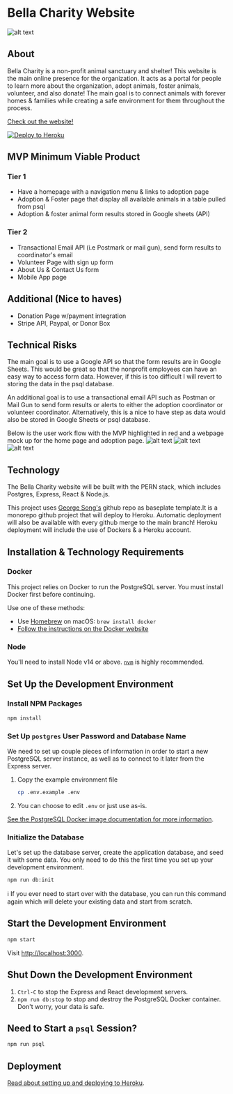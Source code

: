 # Bella Charity Website


![alt text](https://github.com/aedward8/BellaCharity/blob/main/docs/images/BellaCharityLogo.png "Bella Charity Logo")

## About

Bella Charity is a non-profit animal sanctuary and shelter! This website is the main online presence for the organization. It acts as a portal for people to learn more about the organization, adopt animals, foster animals, volunteer, and also donate! The main goal is to connect animals with forever homes & families while creating a safe environment for them throughout the process.

[Check out the website!][live]

[![Deploy to Heroku][deploy-badge]][deploy-workflow]


## MVP Minimum Viable Product

### Tier 1
* Have a homepage with a navigation menu & links to adoption page
* Adoption & Foster page that display all available animals in a table pulled from psql
* Adoption & foster animal form results stored in Google sheets (API)

### Tier 2
* Transactional Email API (i.e Postmark or mail gun), send form results to coordinator's email
* Volunteer Page with sign up form
* About Us & Contact Us form
* Mobile App page

## Additional (Nice to haves)
* Donation Page w/payment integration
* Stripe API, Paypal, or Donor Box

## Technical Risks
The main goal is to use a Google API so that the form results are in Google Sheets. This would be great so that the nonprofit employees can have an easy way to access form data. However, if this is too difficult I will revert to storing the data in the psql database.

An additional goal is to use a transactional email API such as Postman or Mail Gun to send form results or alerts to either the adoption coordinator or volunteer coordinator. Alternatively, this is a nice to have step as data would also be stored in Google Sheets or psql database.

Below is the user work flow with the MVP highlighted in red and a webpage mock up for the home page and adoption page.
![alt text](https://github.com/aedward8/BellaCharity/blob/main/docs/images/UserFlow-Bella.png?raw=true "User Work Flow w/MVP")
![alt text](https://github.com/aedward8/BellaCharity/blob/main/docs/images/BellaHomePage.png "Homepage Mockup")
![alt text](https://github.com/aedward8/BellaCharity/blob/main/docs/images/Bella_Adopt%20_age.png?raw=true "Adopt page Mockup")


## Technology

The Bella Charity website will be built with the PERN stack, which includes Postgres, Express, React & Node.js.

This project uses [George Song's][george] github repo as baseplate template.It is a monorepo github project that will deploy to Heroku. Automatic deployment will also be available with every github merge to the main branch! Heroku deployment will include the use of Dockers & a Heroku account.

## Installation & Technology Requirements

### Docker

This project relies on Docker to run the PostgreSQL server. You must install Docker first before continuing.

Use one of these methods:

- Use [Homebrew][] on macOS: `brew install docker`
- [Follow the instructions on the Docker website][docker-www]

### Node

You'll need to install Node v14 or above. [`nvm`][nvm] is highly recommended.

## Set Up the Development Environment

### Install NPM Packages

```sh
npm install
```

### Set Up `postgres` User Password and Database Name

We need to set up couple pieces of information in order to start a new
PostgreSQL server instance, as well as to connect to it later from the Express
server.

1. Copy the example environment file

   ```sh
   cp .env.example .env
   ```

2. You can choose to edit `.env` or just use as-is.

[See the PostgreSQL Docker image documentation for more
information][dh-postgres].

### Initialize the Database

Let's set up the database server, create the application database, and seed it
with some data. You only need to do this the first time you set up your
development environment.

```sh
npm run db:init
```

ℹ️ If you ever need to start over with the database, you can run this command
again which will delete your existing data and start from scratch.

## Start the Development Environment

```sh
npm start
```

Visit <http://localhost:3000>.

## Shut Down the Development Environment

1. `Ctrl-C` to stop the Express and React development servers.
1. `npm run db:stop` to stop and destroy the PostgreSQL Docker container. Don't
   worry, your data is safe.

## Need to Start a `psql` Session?

```sh
npm run psql
```
## Deployment

[Read about setting up and deploying to Heroku](docs/deployment.md).

[deploy-badge]: https://github.com/aedward8/BellaCharity/actions/workflows/deploy.yaml/badge.svg
[deploy-workflow]: https://github.com/aedward8/BellaCharity/actions/workflows/deploy.yaml
[dh-postgres]: https://hub.docker.com/_/postgres
[docker-www]: https://docs.docker.com/get-docker/
[george]: https://github.com/gsong/express-react-project-example
[homebrew]: https://brew.sh
[live]: https://bella-charity.herokuapp.com/
[nvm]: https://github.com/nvm-sh/nvm
[reset-badge]: https://github.com/gsong/express-react-project-example/actions/workflows/reset-db.yml/badge.svg
[reset-workflow]: https://github.com/gsong/express-react-project-example/actions/workflows/reset-db.yml
